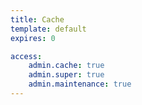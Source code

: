 ```yaml
---
title: Cache
template: default
expires: 0

access:
    admin.cache: true
    admin.super: true
    admin.maintenance: true
---
```

